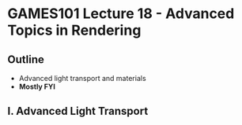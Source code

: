 # GAMES101 Lecture 18 - Advanced Topics in Rendering

## Outline

- Advanced light transport and materials
- **Mostly FYI**



## I. Advanced Light Transport

